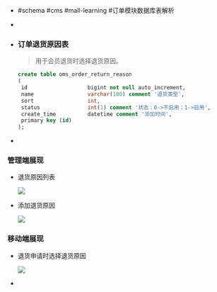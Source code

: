 - #schema #cms #mall-learning #订单模块数据库表解析
-
- ### 订单退货原因表
  
  > 用于会员退货时选择退货原因。
  
  ```sql
  create table oms_order_return_reason
  (
   id                   bigint not null auto_increment,
   name                 varchar(100) comment '退货类型',
   sort                 int,
   status               int(1) comment '状态：0->不启用；1->启用',
   create_time          datetime comment '添加时间',
   primary key (id)
  );
  
  ```
-
### 管理端展现
- 退货原因列表  
  
  ![](https://github.com/macrozheng/mall-learning/raw/master/docs/images/database_screen_69.png)
- 添加退货原因  
  
  ![](https://github.com/macrozheng/mall-learning/raw/master/docs/images/database_screen_70.png)
### 移动端展现
- 退货申请时选择退货原因  
  
  ![](https://github.com/macrozheng/mall-learning/raw/master/docs/images/database_screen_71.png)
-